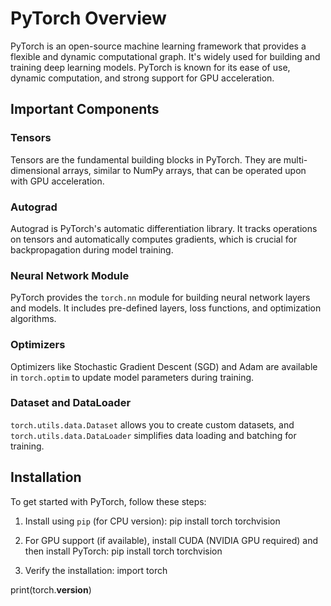 # PyTorch Overview

PyTorch is an open-source machine learning framework that provides a flexible and dynamic computational graph. It's widely used for building and training deep learning models. PyTorch is known for its ease of use, dynamic computation, and strong support for GPU acceleration.

## Important Components

### Tensors
Tensors are the fundamental building blocks in PyTorch. They are multi-dimensional arrays, similar to NumPy arrays, that can be operated upon with GPU acceleration.

### Autograd
Autograd is PyTorch's automatic differentiation library. It tracks operations on tensors and automatically computes gradients, which is crucial for backpropagation during model training.

### Neural Network Module
PyTorch provides the `torch.nn` module for building neural network layers and models. It includes pre-defined layers, loss functions, and optimization algorithms.

### Optimizers
Optimizers like Stochastic Gradient Descent (SGD) and Adam are available in `torch.optim` to update model parameters during training.

### Dataset and DataLoader
`torch.utils.data.Dataset` allows you to create custom datasets, and `torch.utils.data.DataLoader` simplifies data loading and batching for training.

## Installation

To get started with PyTorch, follow these steps:

1. Install using `pip` (for CPU version):
pip install torch torchvision

2. For GPU support (if available), install CUDA (NVIDIA GPU required) and then install PyTorch:
pip install torch torchvision

3. Verify the installation: import torch
   
print(torch.__version__)
